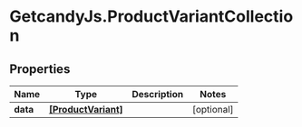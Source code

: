 # GetcandyJs.ProductVariantCollection

## Properties

Name | Type | Description | Notes
------------ | ------------- | ------------- | -------------
**data** | [**[ProductVariant]**](ProductVariant.md) |  | [optional] 


